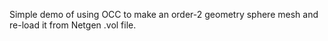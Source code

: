 Simple demo of using OCC to make an order-2 geometry sphere mesh and re-load it from Netgen .vol file.
